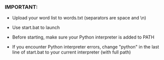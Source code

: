 ### IMPORTANT:

- Upload your word list to words.txt (separators are space and \n)

- Use start.bat to launch

- Before starting, make sure your Python interpreter is added to PATH

- If you encounter Python interpreter errors, change "python" in the last line of start.bat to your current interpreter (with full path)
